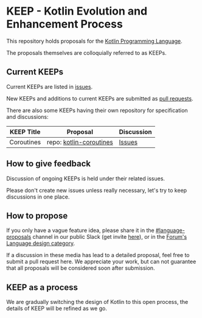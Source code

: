# KEEP - Kotlin Evolution and Enhancement Process

This repository holds proposals for the [Kotlin Programming Language](https://kotlinlang.org).

The proposals themselves are colloquially referred to as KEEPs. 

## Current KEEPs

Current KEEPs are listed in [issues](https://github.com/Kotlin/KEEP/issues).

New KEEPs and additions to current KEEPs are submitted as [pull requests](https://github.com/Kotlin/KEEP/pulls).

There are also some KEEPs having their own repository for specification and discussions:

| KEEP Title | Proposal | Discussion |
| ---- | -------- | ---------- |
| Coroutines | repo: [kotlin-coroutines](https://github.com/Kotlin/kotlin-coroutines) | [Issues](https://github.com/Kotlin/kotlin-coroutines/issues)

## How to give feedback

Discussion of ongoing KEEPs is held under their related issues.

Please don't create new issues unless really necessary, let's try to keep discussions in one place.

## How to propose

If you only have a vague feature idea, please share it in the [#language-proposals](https://kotlinlang.slack.com/messages/language-proposals/) channel in our public Slack (get invite [here](http://kotlinslackin.herokuapp.com/)), or in the [Forum's Language design category](https://discuss.kotlinlang.org/c/language-design).

If a discussion in these media has lead to a detailed proposal, feel free to submit a pull request here. We appreciate your work, but can not guarantee that all proposals will be considered soon after submission.

## KEEP as a process

We are gradually switching the design of Kotlin to this open process, the details of KEEP will be refined as we go.
